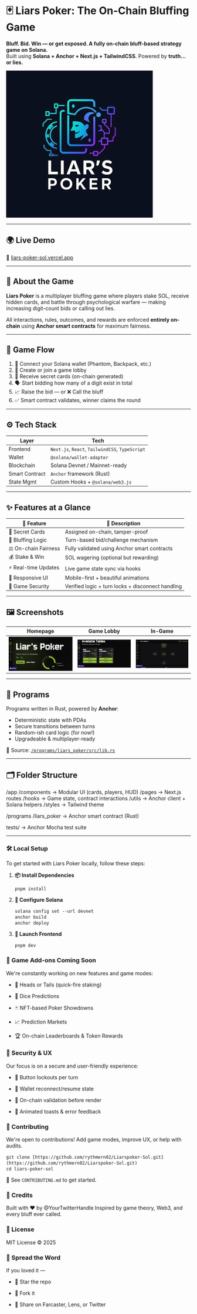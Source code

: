 # 🃏 Liars Poker: The On-Chain Bluffing Game

**Bluff. Bid. Win — or get exposed. A fully on-chain bluff-based strategy game on Solana.**  
Built using **Solana + Anchor + Next.js + TailwindCSS**. Powered by **truth... or lies.**

![Liars Poker Banner](https://raw.githubusercontent.com/rythmern02/Liarspoker-Sol/main/public/banner.jpg)

---

## 🌍 Live Demo

🔗 [liars-poker-sol.vercel.app](https://liars-poker-sol.vercel.app)

---

## 🎯 About the Game

**Liars Poker** is a multiplayer bluffing game where players stake SOL, receive hidden cards, and battle through psychological warfare — making increasing digit-count bids or calling out lies.

All interactions, rules, outcomes, and rewards are enforced **entirely on-chain** using **Anchor smart contracts** for maximum fairness.

---

## 🧩 Game Flow

1. 🔗 Connect your Solana wallet (Phantom, Backpack, etc.)
2. 🏁 Create or join a game lobby
3. 🎴 Receive secret cards (on-chain generated)
4. 🗣️ Start bidding how many of a digit exist in total
5. 📈 Raise the bid — or ❌ Call the bluff
6. ✅ Smart contract validates, winner claims the round

---

## ⚙️ Tech Stack

| Layer          | Tech                                             |
|----------------|--------------------------------------------------|
| Frontend       | `Next.js`, `React`, `TailwindCSS`, `TypeScript` |
| Wallet         | `@solana/wallet-adapter`                         |
| Blockchain     | Solana Devnet / Mainnet-ready                    |
| Smart Contract | `Anchor` framework (Rust)                        |
| State Mgmt     | Custom Hooks + `@solana/web3.js`                |

---

## ✨ Features at a Glance

| 🔹 Feature                 | 💬 Description                                          |
|--------------------------|--------------------------------------------------------|
| 🎴 Secret Cards           | Assigned on-chain, tamper-proof                        |
| 🧠 Bluffing Logic         | Turn-based bid/challenge mechanism                     |
| ⚖️ On-chain Fairness      | Fully validated using Anchor smart contracts           |
| 💰 Stake & Win            | SOL wagering (optional but rewarding)                  |
| ⚡ Real-time Updates      | Live game state sync via hooks                         |
| 📱 Responsive UI          | Mobile-first + beautiful animations                    |
| 🔐 Game Security          | Verified logic + turn locks + disconnect handling      |

---

## 🖼️ Screenshots

| Homepage | Game Lobby | In-Game |
|----------|-------------|---------|
| ![Home](https://raw.githubusercontent.com/rythmern02/LiarsPoker-Sol/main/public/home.png) | ![Lobby](https://raw.githubusercontent.com/rythmern02/LiarsPoker-Sol/main/public/lobby.png) | ![Game](https://raw.githubusercontent.com/rythmern02/LiarsPoker-Sol/main/public/game.png) |

---

## 🔗 Programs

Programs written in Rust, powered by **Anchor**:
- Deterministic state with PDAs
- Secure transitions between turns
- Random-ish card logic (for now!)
- Upgradeable & multiplayer-ready

🧠 Source: [`/programs/liars_poker/src/lib.rs`](./programs/liars_poker/src/lib.rs)

---

## 🗂️ Folder Structure

/app
/components → Modular UI (cards, players, HUD)
/pages → Next.js routes
/hooks → Game state, contract interactions
/utils → Anchor client + Solana helpers
/styles → Tailwind theme

/programs
/liars_poker → Anchor smart contract (Rust)

tests/ → Anchor Mocha test suite


---

### 🛠️ Local Setup

To get started with Liars Poker locally, follow these steps:

1. **📦 Install Dependencies**

   ```
   pnpm install
   ```

2. **🔧 Configure Solana**

   ```
   solana config set --url devnet
   anchor build
   anchor deploy
   ```

3. **🧪 Launch Frontend**

   ```
   pnpm dev
   ```

### 🧪 Game Add-ons Coming Soon

We're constantly working on new features and game modes:

* 🎲 Heads or Tails (quick-fire staking)

* 🎲 Dice Predictions

* 🃏 NFT-based Poker Showdowns

* 📈 Prediction Markets

* 🏆 On-chain Leaderboards & Token Rewards

### 🔐 Security & UX

Our focus is on a secure and user-friendly experience:

* 🧷 Button lockouts per turn

* 🔌 Wallet reconnect/resume state

* 🧪 On-chain validation before render

* 🔔 Animated toasts & error feedback

### 🤝 Contributing

We're open to contributions! Add game modes, improve UX, or help with audits.

```
git clone [https://github.com/rythmern02/Liarspoker-Sol.git](https://github.com/rythmern02/Liarspoker-Sol.git)
cd liars-poker-sol
```

📖 See `CONTRIBUTING.md` to get started.

### 👥 Credits

Built with ❤️ by @YourTwitterHandle
Inspired by game theory, Web3, and every bluff ever called.

### 📜 License

MIT License © 2025

### 🚀 Spread the Word

If you loved it —

* 🌟 Star the repo

* 🍴 Fork it

* 🔁 Share on Farcaster, Lens, or Twitter
